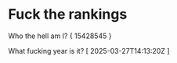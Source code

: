 # Fuck the rankings

Who the hell am I?
{ 15428545 }

What fucking year is it?
[ 2025-03-27T14:13:20Z ]
